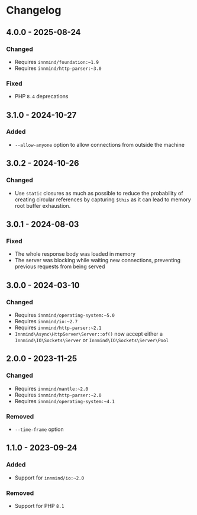 # Changelog

## 4.0.0 - 2025-08-24

### Changed

- Requires `innmind/foundation:~1.9`
- Requires `innmind/http-parser:~3.0`

### Fixed

- PHP `8.4` deprecations

## 3.1.0 - 2024-10-27

### Added

- `--allow-anyone` option to allow connections from outside the machine

## 3.0.2 - 2024-10-26

### Changed

- Use `static` closures as much as possible to reduce the probability of creating circular references by capturing `$this` as it can lead to memory root buffer exhaustion.

## 3.0.1 - 2024-08-03

### Fixed

- The whole response body was loaded in memory
- The server was blocking while waiting new connections, preventing previous requests from being served

## 3.0.0 - 2024-03-10

### Changed

- Requires `innmind/operating-system:~5.0`
- Requires `innmind/io:~2.7`
- Requires `innmind/http-parser:~2.1`
- `Innmind\Async\HttpServer\Server::of()` now accept either a `Innmind\IO\Sockets\Server` or `Innmind\IO\Sockets\Server\Pool`

## 2.0.0 - 2023-11-25

### Changed

- Requires `innmind/mantle:~2.0`
- Requires `innmind/http-parser:~2.0`
- Requires `innmind/operating-system:~4.1`

### Removed

- `--time-frame` option

## 1.1.0 - 2023-09-24

### Added

- Support for `innmind/io:~2.0`

### Removed

- Support for PHP `8.1`
